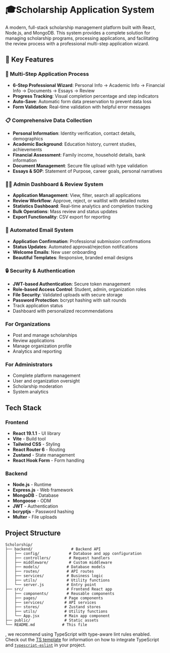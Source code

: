 # 🎓Scholarship Application System

A modern, full-stack scholarship management platform built with React, Node.js, and MongoDB. This system provides a complete solution for managing scholarship programs, processing applications, and facilitating the review process with a professional multi-step application wizard.

## 🌟 Key Features

### 🎯 Multi-Step Application Process
- **6-Step Professional Wizard**: Personal Info → Academic Info → Financial Info → Documents → Essays → Review
- **Progress Tracking**: Visual completion percentage and step indicators
- **Auto-Save**: Automatic form data preservation to prevent data loss
- **Form Validation**: Real-time validation with helpful error messages

### 📋 Comprehensive Data Collection
- **Personal Information**: Identity verification, contact details, demographics
- **Academic Background**: Education history, current studies, achievements
- **Financial Assessment**: Family income, household details, bank information
- **Document Management**: Secure file upload with type validation
- **Essays & SOP**: Statement of Purpose, career goals, personal narratives

### 👨‍💼 Admin Dashboard & Review System
- **Application Management**: View, filter, search all applications
- **Review Workflow**: Approve, reject, or waitlist with detailed notes
- **Statistics Dashboard**: Real-time analytics and completion tracking
- **Bulk Operations**: Mass review and status updates
- **Export Functionality**: CSV export for reporting

### 📧 Automated Email System
- **Application Confirmation**: Professional submission confirmations
- **Status Updates**: Automated approval/rejection notifications
- **Welcome Emails**: New user onboarding
- **Beautiful Templates**: Responsive, branded email designs

### 🔒 Security & Authentication
- **JWT-based Authentication**: Secure token management
- **Role-based Access Control**: Student, admin, organization roles
- **File Security**: Validated uploads with secure storage
- **Password Protection**: bcrypt hashing with salt rounds
- Track application status
- Dashboard with personalized recommendations

### For Organizations
- Post and manage scholarships
- Review applications
- Manage organization profile
- Analytics and reporting

### For Administrators
- Complete platform management
- User and organization oversight
- Scholarship moderation
- System analytics

## Tech Stack

### Frontend
- **React 19.1.1** - UI library
- **Vite** - Build tool
- **Tailwind CSS** - Styling
- **React Router 6** - Routing
- **Zustand** - State management
- **React Hook Form** - Form handling

### Backend
- **Node.js** - Runtime
- **Express.js** - Web framework
- **MongoDB** - Database
- **Mongoose** - ODM
- **JWT** - Authentication
- **bcryptjs** - Password hashing
- **Multer** - File uploads

## Project Structure

```
Scholorship/
├── backend/                 # Backend API
│   ├── config/             # Database and app configuration
│   ├── controllers/        # Request handlers
│   ├── middleware/         # Custom middleware
│   ├── models/            # Database models
│   ├── routes/            # API routes
│   ├── services/          # Business logic
│   ├── utils/             # Utility functions
│   └── server.js          # Entry point
├── src/                   # Frontend React app
│   ├── components/        # Reusable components
│   ├── pages/            # Page components
│   ├── services/         # API services
│   ├── stores/           # Zustand stores
│   ├── utils/            # Utility functions
│   └── App.jsx           # Main app component
├── public/               # Static assets
└── README.md            # This file
```
, we recommend using TypeScript with type-aware lint rules enabled. Check out the [TS template](https://github.com/vitejs/vite/tree/main/packages/create-vite/template-react-ts) for information on how to integrate TypeScript and [`typescript-eslint`](https://typescript-eslint.io) in your project.
